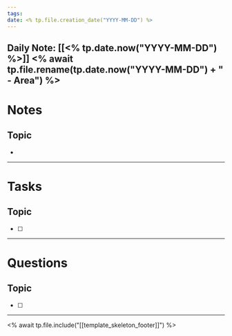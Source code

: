 ```yaml
---
tags: 
date: <% tp.file.creation_date("YYYY-MM-DD") %>
---
```

Daily Note: [[<% tp.date.now("YYYY-MM-DD") %>]]
<% await tp.file.rename(tp.date.now("YYYY-MM-DD") + " - Area") %>
---
# Notes
## Topic
- 
---
# Tasks
## Topic
- [ ]
---
# Questions
## Topic
- [ ]
---
<% await tp.file.include("[[template_skeleton_footer]]") %>